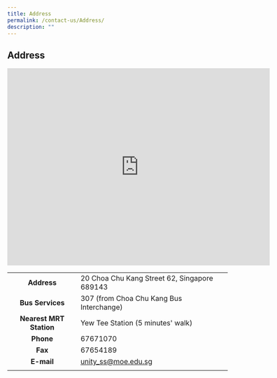 ```yaml
---
title: Address
permalink: /contact-us/Address/
description: ""
---
```

## Address

<iframe loading="lazy" allowfullscreen="" style="border:0;" height="450" width="600" src="https://www.google.com/maps/embed?pb=!1m18!1m12!1m3!1d3988.6272701460452!2d103.74393671511265!3d1.4000285989789254!2m3!1f0!2f0!3f0!3m2!1i1024!2i768!4f13.1!3m3!1m2!1s0x31da11ba85b77161%3A0xb5755579f4a0d5d4!2sUnity%20Secondary%20School!5e0!3m2!1sen!2ssg!4v1670340842619!5m2!1sen!2ssg"></iframe><br>

|  |  |
|:---:|---|
| **Address** | 20 Choa Chu Kang Street 62, Singapore 689143 |
| **Bus Services** | 307 (from Choa Chu Kang Bus Interchange) |
| **Nearest MRT Station** | Yew Tee Station (5 minutes' walk) |
| **Phone** | 67671070 |
| **Fax** | 67654189 |
| **E-mail** | [unity\_ss@moe.edu.sg](mailto:unity_ss@moe.edu.sg) |
|  |  |